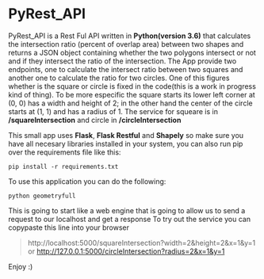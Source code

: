 # PyRest_API

PyRest_API is a Rest Ful API written in **Python(version 3.6)** that     calculates the intersection ratio (percent of overlap area) between  two shapes and returns a JSON object containing whether the two      polygons intersect or not and if they intersect the ratio of the     intersection.
The App provide two endpoints, one to calculate the    intersect ratio between two squares and another one to calculate the ratio for two circles. One of this figures whether is the square or  circle is fixed in the code(this is a work in progress kind of       thing). To be more especific the square starts its lower left corner at (0, 0) has a width and height of 2; in the other hand the center  of the circle starts at (1, 1) and has a radius of 1. The service for squeare is in **/squareIntersection** and circle in **/circleIntersection**

This small app uses **Flask**, **Flask Restful** and **Shapely** so make sure you have all necesary libraries installed in your system, you can also run pip over the requirements file like this:

    pip install -r requirements.txt

To use this application you can do the following:

    python geometryfull

This is going to start like a web engine that is going to allow us to send a request to our localhost and get a response
To try out the service you can copypaste this line into your browser

> http://localhost:5000/squareIntersection?width=2&height=2&x=1&y=1
> or
http://127.0.0.1:5000/circleIntersection?radius=2&x=1&y=1

Enjoy :)
